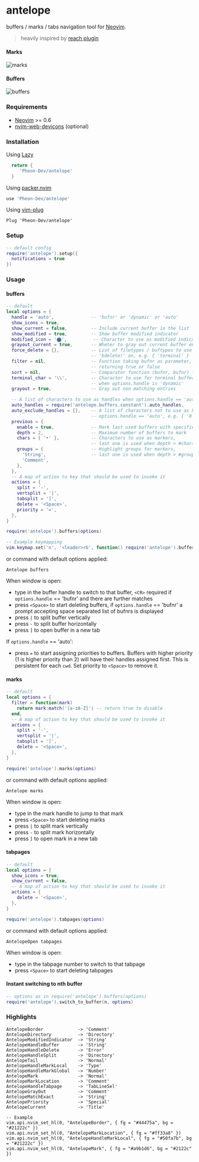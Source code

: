 
# antelope

buffers / marks / tabs navigation tool for [Neovim](https://github.com/neovim/neovim).
> heavily inspired by [reach plugin](https://github.com/toppair/reach.nvim)
#### Marks
![marks](marks.png)

#### Buffers
![buffers](buffers.png)

### Requirements
- [Neovim](https://github.com/neovim/neovim) >= 0.6
- [nvim-web-devicons](https://github.com/kyazdani42/nvim-web-devicons) (optional)

### Installation

Using [Lazy](https://github.com/folke/lazy.nvim)
```lua
  return {
     'Pheon-Dev/antelope'
  }
```

Using [packer.nvim](https://github.com/wbthomason/packer.nvim)
```lua
use 'Pheon-Dev/antelope'
```

Using [vim-plug](https://github.com/junegunn/vim-plug)
```vim
Plug 'Pheon-Dev/antelope'
```

### Setup

```lua
-- default config
require('antelope').setup({
  notifications = true
})
```

### Usage

#### buffers

```lua
-- default
local options = {
  handle = 'auto',              -- 'bufnr' or 'dynamic' or 'auto'
  show_icons = true,
  show_current = false,         -- Include current buffer in the list
  show_modified = true,         -- Show buffer modified indicator
  modified_icon = '⬤',          -- Character to use as modified indicator
  grayout_current = true,       -- Wheter to gray out current buffer entry
  force_delete = {},            -- List of filetypes / buftypes to use
                                -- 'bdelete!' on, e.g. { 'terminal' }
  filter = nil,                 -- Function taking bufnr as parameter,
                                -- returning true or false
  sort = nil,                   -- Comparator function (bufnr, bufnr) -> bool
  terminal_char = '\\',         -- Character to use for terminal buffer handles
                                -- when options.handle is 'dynamic'
  grayout = true,               -- Gray out non matching entries

  -- A list of characters to use as handles when options.handle == 'auto'
  auto_handles = require('antelope.buffers.constant').auto_handles,
  auto_exclude_handles = {},    -- A list of characters not to use as handles when
                                -- options.handle == 'auto', e.g. { '8', '9', 'j', 'k' }
  previous = {
    enable = true,              -- Mark last used buffers with specified chars and colors
    depth = 2,                  -- Maximum number of buffers to mark
    chars = { '•' },            -- Characters to use as markers,
                                -- last one is used when depth > #chars
    groups = {                  -- Highlight groups for markers,
      'String',                 -- last one is used when depth > #groups
      'Comment',
    },
  },
  -- A map of action to key that should be used to invoke it
  actions = {
    split = '-',
    vertsplit = '|',
    tabsplit = ']',
    delete = '<Space>',
    priority = '=',
  },
}

require('antelope').buffers(options)

-- Example keymapping
vim.keymap.set('n', '<leader>rb', function() require('antelope').buffers(buffer_options) end, {})
```

or command with default options applied:

```
Antelope buffers
```

When window is open:

- type in the buffer handle to switch to that buffer, `<CR>` required if `options.handle` == 'bufnr' and there are further matches
- press `<Space>` to start deleting buffers, if `options.handle` == 'bufnr' a prompt accepting space separated list of bufnrs is displayed
- press `|` to split buffer vertically
- press `-` to split buffer horizontally
- press `]` to open buffer in a new tab

If `options.handle` == 'auto':

- press `=` to start assigning priorities to buffers. Buffers with higher priority (1 is higher priority than 2) will have their handles assigned first. This is persistent for each `cwd`. Set priority to `<Space>` to remove it.

#### marks

```lua
-- default
local options = {
  filter = function(mark)
    return mark:match('[a-zA-Z]') -- return true to disable
  end,
  -- A map of action to key that should be used to invoke it
  actions = {
    split = '-',
    vertsplit = '|',
    tabsplit = ']',
    delete = '<Space>',
  },
}

require('antelope').marks(options)
```

or command with default options applied:

```
Antelope marks
```

When window is open:
- type in the mark handle to jump to that mark
- press `<Space>` to start deleting marks
- press `|` to split mark vertically
- press `-` to split mark horizontally
- press `]` to open mark in a new tab


#### tabpages

```lua
-- default
local options = {
  show_icons = true,
  show_current = false,
  -- A map of action to key that should be used to invoke it
  actions = {
    delete = '<Space>',
  },
}

require('antelope').tabpages(options)
```

or command with default options applied:

```
AntelopeOpen tabpages
```

When window is open:
- type in the tabpage number to switch to that tabpage
- press `<Space>` to start deleting tabpages
#### Instant switching to nth buffer

```lua
-- options as in require('antelope').buffers(options)
require('antelope').switch_to_buffer(n, options)
```

### Highlights

```
AntelopeBorder             -> 'Comment'
AntelopeDirectory          -> 'Directory'
AntelopeModifiedIndicator  -> 'String'
AntelopeHandleBuffer       -> 'String'
AntelopeHandleDelete       -> 'Error'
AntelopeHandleSplit        -> 'Directory'
AntelopeTail               -> 'Normal'
AntelopeHandleMarkLocal    -> 'Type'
AntelopeHandleMarkGlobal   -> 'Number'
AntelopeMark               -> 'Normal'
AntelopeMarkLocation       -> 'Comment'
AntelopeHandleTabpage      -> 'TabLineSel'
AntelopeGrayOut            -> 'Comment'
AntelopeMatchExact         -> 'String'
AntelopePriority           -> 'Special'
AntelopeCurrent            -> 'Title'

-- Example
vim.api.nvim_set_hl(0, "AntelopeBorder", { fg = "#44475a", bg = "#21222c" })
vim.api.nvim_set_hl(0, "AntelopeMarkLocation", { fg = "#ff33a8" })
vim.api.nvim_set_hl(0, "AntelopeHandleMarkLocal", { fg = "#50fa7b", bg = "#21222c" })
vim.api.nvim_set_hl(0, "AntelopeMark", { fg = "#a9b1d6", bg = "#2122c" })
```
